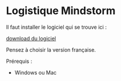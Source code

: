 # Logistique Mindstorm

Il faut installer le logiciel qui se trouve ici :

[download du logiciel](http://www.lego.com/en-us/mindstorms/downloads/software/ddsoftwaredownload/download-software/)

Pensez à choisir la version française.

Prérequis :

- Windows ou Mac

